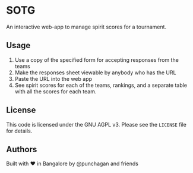# SOTG

An interactive web-app to manage spirit scores for a tournament.

## Usage

1. Use a copy of the specified form for accepting responses from the teams
2. Make the responses sheet viewable by anybody who has the URL
3. Paste the URL into the web app
4. See spirit scores for each of the teams, rankings, and a separate table with
   all the scores for each team.


## License

This code is licensed under the GNU AGPL v3. Please see the `LICENSE` file for
details.

## Authors

Built with :heart: in Bangalore by @punchagan and friends
